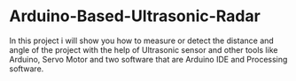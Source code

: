 # Arduino-Based-Ultrasonic-Radar
In this project i will show you how to measure or detect the distance and angle of the project with the help of Ultrasonic sensor and other tools like Arduino, Servo Motor and two software that are Arduino IDE and Processing software.
